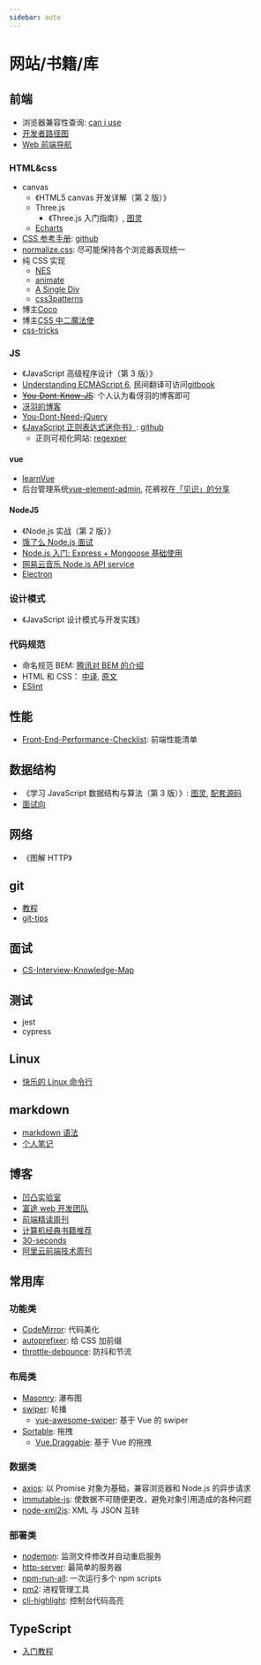 ```yaml
---
sidebar: auto
---
```


# 网站/书籍/库

## 前端

- 浏览器兼容性查询: [can i use](https://caniuse.com/)
- [开发者路径图](https://github.com/kamranahmedse/developer-roadmap)
- [Web 前端导航](http://www.alloyteam.com/nav/)

### HTML&css

- canvas
  - 《HTML5 canvas 开发详解（第 2 版）》
  - Three.js
    - 《Three.js 入门指南》, [图灵](http://www.ituring.com.cn/book/1272)
  - [Echarts](https://echarts.baidu.com/)
- [CSS 参考手册](http://css.doyoe.com/): [github](https://github.com/doyoe/css-handbook)
- [normalize.css](https://github.com/necolas/normalize.css): 尽可能保持各个浏览器表现统一
- 纯 CSS 实现
  - [NES](https://github.com/doyoe/css-handbook)
  - [animate](https://github.com/daneden/animate.css)
  - [A Single Div](https://github.com/lynnandtonic/a-single-div)
  - [css3patterns](https://github.com/LeaVerou/css3patterns)
- 博主[Coco](http://www.cnblogs.com/coco1s)
- 博主[CSS 中二魔法使](https://github.com/alphardex)
- [css-tricks](https://css-tricks.com)

### JS

- 《JavaScript 高级程序设计（第 3 版）》
- [Understanding ECMAScript 6](https://github.com/nzakas/understandinges6/), 民间翻译可访问[gitbook](https://sagittarius-rev.gitbooks.io/understanding-ecmascript-6-zh-ver/content/)
- ~~[You-Dont-Know-JS](https://github.com/getify/You-Dont-Know-JS)~~: 个人认为看伢羽的博客即可
- [冴羽的博客](https://github.com/mqyqingfeng/Blog)
- [You-Dont-Need-jQuery](https://github.com/nefe/You-Dont-Need-jQuery)
- [《JavaScript 正则表达式迷你书》](https://juejin.im/post/5965943ff265da6c30653879): [github](https://github.com/qdlaoyao/js-regex-mini-book)
  - 正则可视化网站: [regexper](https://regexper.com/)

#### vue

- [learnVue](https://github.com/answershuto/learnVue)
- 后台管理系统[vue-element-admin](https://github.com/PanJiaChen), 花裤衩在[「见识」的分享](https://jianshiapp.com/circles/1209)

#### NodeJS

- 《Node.js 实战（第 2 版）》
- [饿了么 Node.js 面试](https://github.com/ElemeFE/node-interview)
- [Node.js 入门: Express + Mongoose 基础使用](https://github.com/lin-xin/blog/issues/21)
- [网易云音乐 Node.js API service](https://github.com/Binaryify/NeteaseCloudMusicApi)
- [Electron](https://electronjs.org/)

### 设计模式

- 《JavaScript 设计模式与开发实践》

### 代码规范

- 命名规范 BEM: [腾讯对 BEM 的介绍](https://github.com/Tencent/tmt-workflow/wiki/%E2%92%9B-%5B%E8%A7%84%E8%8C%83%5D--CSS-BEM-%E4%B9%A6%E5%86%99%E8%A7%84%E8%8C%83)
- HTML 和 CSS： [中译](https://codeguide.bootcss.com/), [原文](https://github.com/mdo/code-guide)
- [ESlint](https://github.com/eslint/eslint)

## 性能

- [Front-End-Performance-Checklist](https://github.com/thedaviddias/Front-End-Performance-Checklist): 前端性能清单

## 数据结构

- 《学习 JavaScript 数据结构与算法（第 3 版）》: [图灵](http://www.ituring.com.cn/book/2653), [配套源码](https://github.com/loiane/javascript-datastructures-algorithms)
- [面试向](https://yuchengkai.cn/docs/cs/)

## 网络

- 《图解 HTTP》

## git

- [教程](https://git-scm.com/book/zh/v2)
- [git-tips](https://github.com/git-tips/tips)

## 面试

- [CS-Interview-Knowledge-Map](https://github.com/InterviewMap/CS-Interview-Knowledge-Map)

## 测试

- jest
- cypress

## Linux

- [快乐的 Linux 命令行](https://github.com/billie66/TLCL)

## markdown

- [markdown 语法](http://markdown.tw/)
- [个人笔记](./markdown.md)

## 博客

- [凹凸实验室](https://aotu.io/index.html)
- [富途 web 开发团队](https://futu.im/)
- [前端精读周刊](https://github.com/dt-fe/weekly)
- [计算机经典书籍推荐](https://github.com/woai3c/recommended-books)
- [30-seconds](https://github.com/30-seconds)
- [阿里云前端技术周刊](https://github.com/aliyunfe/weekly)

## 常用库

### 功能类

- [CodeMirror](https://codemirror.net/): 代码美化
- [autoprefixer](https://github.com/postcss/autoprefixer): 给 CSS 加前缀
- [throttle-debounce](https://github.com/niksy/throttle-debounce): 防抖和节流

### 布局类

- [Masonry](https://github.com/desandro/masonry): 瀑布图
- [swiper](https://github.com/nolimits4web/swiper): 轮播
  - [vue-awesome-swiper](https://github.com/surmon-china/vue-awesome-swiper): 基于 Vue 的 swiper
- [Sortable](https://github.com/SortableJS/Sortable): 拖拽
  - [Vue.Draggable](https://github.com/SortableJS/Vue.Draggable): 基于 Vue 的拖拽

### 数据类

- [axios](https://github.com/axios/axios): 以 Promise 对象为基础，兼容浏览器和 Node.js 的异步请求
- [immutable-js](https://github.com/facebook/immutable-js/): 使数据不可随便更改，避免对象引用造成的各种问题
- [node-xml2js](https://github.com/Leonidas-from-XIV/node-xml2js): XML 与 JSON 互转

### 部署类

- [nodemon](https://github.com/remy/nodemon): 监测文件修改并自动重启服务
- [http-server](https://github.com/indexzero/http-server): 最简单的服务器
- [npm-run-all](https://github.com/mysticatea/npm-run-all): 一次运行多个 npm scripts
- [pm2](https://github.com/Unitech/pm2): 进程管理工具
- [cli-highlight](https://github.com/felixfbecker/cli-highlight): 控制台代码高亮

<!-- ## VPS

- [村网通](https://zoomyale.com/2016/vultr_and_ss/)
- [个人笔记](./vps.md)
 -->

## TypeScript

- [入门教程](https://github.com/xcatliu/typescript-tutorial)
